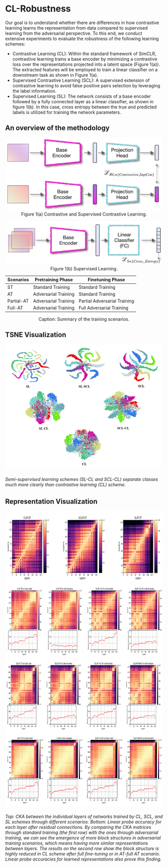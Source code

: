 # CL-Robustness
Our goal is to understand whether there are differences in how contrastive learning learns the representation from data compared to supervised learning from the adversarial perspective. To this end, we conduct extensive experiments to evaluate the robustness of the following learning schemes:

- Contrastive Learning (CL): Within the standard framework of SimCLR, contrastive learning trains a base encoder by minimizing a contrastive loss over the representations projected into a latent space (Figure 1(a)). The extracted features will be employed to train a linear classifier on a downstream task as shown in Figure 1(a).
- Supervised Contrastive Learning (SCL): A supervised extension of contrastive learning  to avoid false positive pairs selection by leveraging the label information.
- Supervised Learning (SL): The network consists of a base encoder followed by a fully connected layer as a linear classifier, as shown in figure 1(b). In this case, cross entropy between the true and predicted labels is utilized for training the network parameters.




## An overview of the methodology
<p align="center">
<img src="./figures/contrastive.jpg" alt="Alt Text" width="500">
 <br>
  Figure 1(a) Contrastive and Supervised Contrastive Learning.
</p>

<p align="center">
<img src="./figures/supervised.jpg" alt="Alt Text" width="500">
  <br>
  Figure 1(b) Supervised Learning.
</p>

<div align="center">

| Scenarios   | Pretraining Phase    | Finetuning Phase          |
|-------------|----------------------|---------------------------|
| ST          | Standard Training    | Standard Training         |
| AT          | Adversarial Training | Standard Training         |
| Partial-AT  | Adversarial Training | Partial Adversarial Training |
| Full-AT     | Adversarial Training | Full Adversarial Training   |

Caption: Summary of the training scenarios.

</div>

## TSNE Visualization

<img src="./figures/tsne.PNG" alt="Different Scenarios for Training" width="500" height="400">


###### Semi-supervised learning schemes (SL-CL and SCL-CL) separate classes much more clearly than contrastive learning (CL) scheme.

## Representation Visualization
<img src="./figures/ST_ST.PNG" alt="Different Scenarios for Training" width="830" height="230">
<img src="./figures/CL.PNG" alt="Different Scenarios for Training" width="830" height="235">
<img src="./figures/SCL.PNG" alt="Different Scenarios for Training" width="830" height="235">
<img src="./figures/SL.PNG" alt="Different Scenarios for Training" width="830" height="235">

###### Top: CKA between the individual layers of networks trained by CL, SCL, and SL schemes through different scenarios. Bottom: Linear probe accuracy for each layer after residual connections. By comparing the CKA matrices through standard training (the first row) with the ones through adversarial training, we can see the emergence of more block structures in adversarial training scenarios, which means having more similar representations between layers. The results on the second row show the block structure is highly reduced in CL scheme after full fine-tuning or in AT-full AT scenario. Linear probe accuracies for learned representations also prove this finding.
